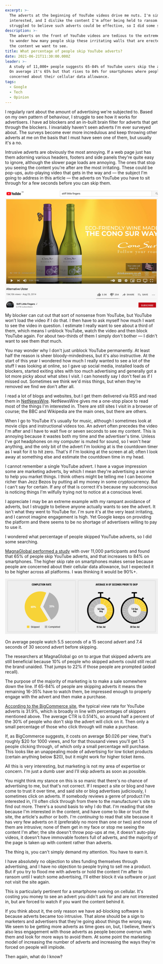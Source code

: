 ```yaml
---
excerpt: >-
  The adverts at the beginning of YouTube videos drive me nuts. I'm simply not
  interested, and I dislike the content I'm after being held to ransom. I
  struggled to believe such adverts could be effective, so I did some searching.
description: >-
  The adverts on the front of YouTube videos are tedious to the extreme. I began
  to wonder how many people skip these irritating walls that are erected around
  the content we want to see.
title: What percentage of people skip YouTube adverts?
date: 2021-06-21T11:30:00.000Z
leader: >-
  A study of 11,000+ people suggests 65-84% of YouTube users skip the adverts.
  On average it's 65% but that rises to 84% for smartphones where people will be
  concerned about their cellular data allowance.
tags:
  - Google
  - Tech
  - Opinion
---
```

I regularly rant about the amount of advertising we're subjected to. Based on my own pattern of behaviour, I struggle to see how it works for advertisers. I have ad blockers and an in-built brain filter for adverts that get through the blockers. I invariably haven't seen adverts I'm ever surveyed about. The surveys become ever more incredulous and keep throwing other adverts at me on the basis that I must have seen one of them, but usually it's a no.

Intrusive adverts are obviously the most annoying. If a web page just has them adorning various headers, footers and side panels they're quite easy to ignore, although the slower page loads are annoying. The ones that stop you seeing the content you're after are the most irritating. These could be pop-ups, auto-playing video that gets in the way and — the subject I'm going to address in this article — the adverts on YouTube you have to sit through for a few seconds before you can skip them.

![A YouTube advert and timeout countdown.](/assets/images/posts/2021/06/2021-06-21-youtube-slf.jpg "caption=I want Stiff Little Fingers, not two bottles of wine.|title=I want Stiff Little Fingers, not two bottles of wine.|@itemprop=image")

My blocker can cut out that sort of nonsense from YouTube, but YouTube won't load the video if I do that. I then have to ask myself how much I want to see the video in question. I estimate I really want to see about a third of them, which means I unblock YouTube, watch the video and then block YouTube again. For about two-thirds of them I simply don't bother — I didn't want to see them *that* much. 

You may wonder why I don't just unblock YouTube permanently. At least half the reason is sheer bloody-mindedness, but it's also instructive. At the start of this year I wondered how much I really wanted to see a lot of the stuff I was looking at online, so I gave up social media, installed loads of blockers, started exiting sites with too much advertising and generally got a lot more picky about what sites I visit. I can honestly say I don't feel as if I missed out. Sometimes we think we'd miss things, but when they're removed we find we don't after all.

I read a lot of blogs and websites, but I get them delivered via RSS and read them in [NetNewsWire](https://netnewswire.com). NetNewsWire gives me a one-stop place to read most of the things I'm interested in. There are still sites I visit in a browser of course; the BBC and Wikipedia are the main ones, but there are others.

When I go to YouTube it's usually for music, although I sometimes look at movie clips and instructional videos too. An advert often precedes the video I'm after and I have to wait five or seven seconds to see my content. This is annoying because it wastes both my time and the advertiser's time. Unless I've got headphones on my computer is muted for sound, so I won't hear anything, and the only bit of the advert I'm looking at is the countdown timer as I wait for it to hit zero. That's if I'm looking at the screen at all; often I look away at something else and estimate the countdown time in my head.

I cannot remember a single YouTube advert. I have a vague impression some are marketing adverts, by which I mean they're advertising a service to help you market things. I think others might be telling me I can become richer than Jezz Bezos by putting all my money in some cryptocurrency. But I can't say for certain. If any of that is correct it's because my subconscious is noticing things I'm wilfully trying not to notice at a conscious level.

I appreciate I may be an extreme example with my rampant avoidance of adverts, but I struggle to believe anyone actually wants to see the advert. It isn't what they went to YouTube for. I'm sure it's at the very least irritating, and I cannot imagine engagement is high. Yet Google keeps on providing the platform and there seems to be no shortage of advertisers willing to pay to use it.

I wondered what percentage of people skipped YouTube adverts, so I did some searching.

[MagnaGlobal performed a study](https://www.magnaglobal.com/wp-content/uploads/2017/02/Magna.IPGlab_Turbocharging-Your-Skippable-Pre-Roll-Campaign_external.pdf) with over 11,000 participants and found that 65% of people skip YouTube adverts, and that increases to 84% on smartphones. The higher skip rate on smartphones makes sense because people are concerned about their cellular data allowance, but I expected it to be higher across all platforms. I was thinking it would be 90%+.

![Pie chart of the percentage of people who skip YouTube adverts.](/assets/images/posts/2021/06/2021-06-21-youtube-ad-study.jpg "@itemprop=image")

On average people watch 5.5 seconds of a 15 second advert and 7.4 seconds of 30 second advert before skipping.

The researchers at MagnaGlobal go on to argue that skipped adverts are still beneficial because 10% of people who skipped adverts could still recall the brand unaided. That jumps to 22% if those people are prompted (aided recall).

The purpose of the majority of marketing is to make a sale somewhere down the line. If 65-84% of people are skipping adverts it means the remaining 16-35% have to watch them, be impressed enough to properly engage with the advert and then make a purchase. 

[According to the BigCommerce site](https://www.bigcommerce.co.uk/blog/youtube-advertising/#history-of-youtube-ads), the typical view rate for YouTube adverts is 31.9%, which is broadly in line with percentages of skippers mentioned above. The average CTR is 0.514%, so around half a percent of the 30% of people who don't skip the advert will click on it. Then only a small percentage of those who click through will make a purchase.

If, as BigCommerce suggests, it costs on average $0.026 per view, that's roughly $20 for 1000 views, and for that thousand views you'll get 1.5 people clicking through, of which only a small percentage will purchase. This looks like an unappealing mode of advertising for low ticket products (certain anything below $20), but it might work for higher ticket items.

All this is very interesting, but marketing is not my area of expertise or concern. I'm just a dumb user and I'll skip adverts as soon as possible.

You might think my stance on this is so manic that there's no chance of advertising to me, but that's not correct. If I respect a site or blog and have come to trust it over time, and said site or blog advertises judiciously, I sometimes click on adverts. If somebody reviews a genre of product I'm interested in, I'll often click through from there to the manufacturer's site to find out more. There's a sound basis to why I do that. I'm reading that site because I'm interested in the content, and have come to like or trust the site, the article's author or both. I'm *continuing* to read that site because it has very few adverts on it (preferably no more than one or two) and none of them are intrusive; none of them get in my face or stop me seeing the content I'm after; the site doesn't throw pop-ups at me, it doesn't auto-play videos, it doesn't have immovable footers full of adverts, and the majority of the page is taken up with content rather than adverts.

The thing is, you can't simply demand my attention. You have to earn it.

I have absolutely no objection to sites funding themselves through advertising, and I have no objection to people trying to sell me a product. But if you try to flood me with adverts or hold the content I'm after to ransom until I watch some advertising, I'll either block it via software or just not visit the site again.

This is particularly pertinent for a smartphone running on cellular. It's costing you money to see an advert you didn't ask for and are not interested in, but are forced to watch if you want the content behind it.

If you think about it, the only reason we have ad-blocking software is because adverts became too intrusive. That alone should be a sign to marketers and advertisers that they're going about things the wrong way. We seem to be getting more adverts as time goes on, but, I believe, there's also less engagement with those adverts as people become overrun with them and look for more ways to avoid them. At some point the marketing model of increasing the number of adverts and increasing the ways they're forced on people will implode. 

Then again, what do I know?

